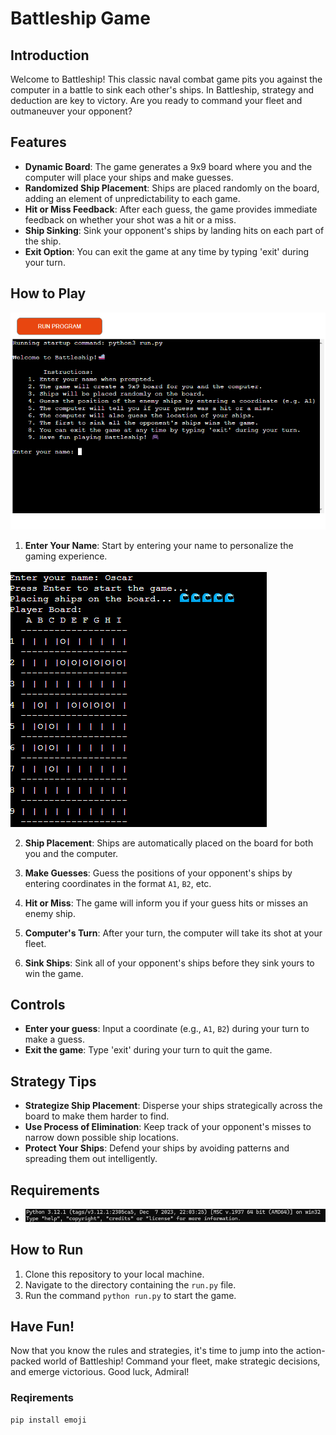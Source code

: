 # Battleship Game

## Introduction

Welcome to Battleship! This classic naval combat game pits you against the computer in a battle to sink each other's ships. In Battleship, strategy and deduction are key to victory. Are you ready to command your fleet and outmaneuver your opponent?

## Features

- **Dynamic Board**: The game generates a 9x9 board where you and the computer will place your ships and make guesses.
- **Randomized Ship Placement**: Ships are placed randomly on the board, adding an element of unpredictability to each game.
- **Hit or Miss Feedback**: After each guess, the game provides immediate feedback on whether your shot was a hit or a miss.
- **Ship Sinking**: Sink your opponent's ships by landing hits on each part of the ship.
- **Exit Option**: You can exit the game at any time by typing 'exit' during your turn.

## How to Play

![game_start](docs/screenshots/game_start.png)

1. **Enter Your Name**:
Start by entering your name to personalize the gaming experience.

![ship_placement](docs/screenshots/game_started.png)

2. **Ship Placement**:
Ships are automatically placed on the board for both you and the computer.


3. **Make Guesses**: Guess the positions of your opponent's ships by entering coordinates in the format `A1`, `B2`, etc.
4. **Hit or Miss**: The game will inform you if your guess hits or misses an enemy ship.
5. **Computer's Turn**: After your turn, the computer will take its shot at your fleet.
6. **Sink Ships**: Sink all of your opponent's ships before they sink yours to win the game.

## Controls

- **Enter your guess**: Input a coordinate (e.g., `A1`, `B2`) during your turn to make a guess.
- **Exit the game**: Type 'exit' during your turn to quit the game.

## Strategy Tips

- **Strategize Ship Placement**: Disperse your ships strategically across the board to make them harder to find.
- **Use Process of Elimination**: Keep track of your opponent's misses to narrow down possible ship locations.
- **Protect Your Ships**: Defend your ships by avoiding patterns and spreading them out intelligently.

## Requirements

- ![python](docs/screenshots/python_version.png)

## How to Run

1. Clone this repository to your local machine.
2. Navigate to the directory containing the `run.py` file.
3. Run the command `python run.py` to start the game.


## Have Fun!

Now that you know the rules and strategies, it's time to jump into the action-packed world of Battleship! Command your fleet, make strategic decisions, and emerge victorious. Good luck, Admiral!

### Reqirements

    pip install emoji


